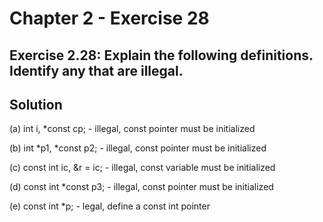 # Chapter 2 - Exercise 28

## Exercise 2.28: Explain the following definitions. Identify any that are illegal.

## Solution

(a) int i, *const cp;
    - illegal, const pointer must be initialized

(b) int *p1, *const p2;
    - illegal, const pointer must be initialized

(c) const int ic, &r = ic;
    - illegal, const variable must be initialized

(d) const int *const p3;
    - illegal, const pointer must be initialized

(e) const int *p;
    - legal, define a const int pointer  
